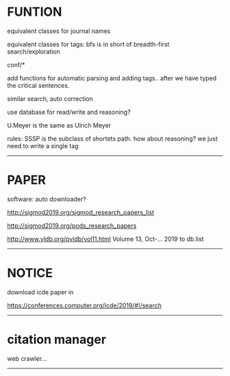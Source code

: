 # FUNTION

equivalent classes for journal names

equivalent classes for tags: bfs is in short of breadth-first search/exploration

conf/*

add functions for automatic parsing and adding tags.. after we have typed the critical sentences.

similar search, auto correction

use database for read/write and reasoning?

U.Meyer is the same as Ulrich Meyer

rules: SSSP is the subclass of shortets path.   how about reasoning? we just need to write a single tag

---

# PAPER

software: auto downloader?

http://sigmod2019.org/sigmod_research_papers_list

http://sigmod2019.org/pods_research_papers

http://www.vldb.org/pvldb/vol11.html
Volume 13, Oct-...    2019 to db.list


---

# NOTICE

download icde paper in 

https://conferences.computer.org/icde/2019/#!/search

---

# citation manager

web crawler...

---

